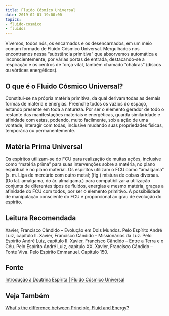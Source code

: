 ```yaml
---
title: Fluido Cósmico Universal
date: 2019-02-01 19:00:00
topics:
- fluido-cosmico
- fluidos
---
```


Vivemos, todos nós, os encarnados e os desencarnados, em um meio comum formado
de Fluído Cósmico Universal. Mergulhados nos encontramos nessa “substância
primitiva” que absorvemos automática e inconscientemente, por várias portas de
entrada, destacando-se a respiração e os centros de força vital, também chamado
“chakras” (discos ou vórtices energéticos).

## O que é o Fluido Cósmico Universal?
Constitui-se na própria matéria primitiva, da qual derivam todas as demais
formas de matéria e energias. Preenche todos os vazios do espaço, estando
presente em toda a natureza. Por ser o elemento gerador de todo o restante das
manifestações materiais e energéticas, guarda similaridade e afinidade com
estas, podendo, muito facilmente, sob a ação de uma vontade, interagir com
todas, inclusive mudando suas propriedades físicas, temporária ou
permanentemente. 

## Matéria Prima Universal
Os espíritos utilizam-se do FCU para realização de muitas ações, inclusive como
“matéria prima” para suas intervenções sobre a matéria, no plano espiritual e no
plano material. Os espíritos utilizam o FCU como “amálgama” (s. m. Liga de
mercúrio com outro metal; (fig.) mistura de coisas diversas. (Do lat. amalgama,
do ár. almalgama.) para compatibilizar a utilização conjunta de diferentes tipos
de fluidos, energias e mesmo matéria, graças a afinidade do FCU com todos, por
ser o elemento primitivo. A possibilidade de manipulação consciente do FCU é
proporcional ao grau de evolução do espírito.

## Leitura Recomendada
Xavier, Francisco Cândido – Evolução em Dois Mundos. Pelo Espírito André Luiz, capítulo II.
Xavier, Francisco Cândido – Missionários da Luz. Pelo Espírito André Luiz, capítulo II.
Xavier, Francisco Cândido – Entre a Terra e o Céu. Pelo Espírito André Luiz, capítulo XX.
Xavier, Francisco Cândido – Fonte Viva. Pelo Espírito Emmanuel. Capítulo 150.

## Fonte
[Introdução à Doutrina Espírita | Fluido Cósmico Universal](https://introducaodoutrinaespirita.blogspot.com/2009/01/o-fludo-csmico-universal.html)

## Veja Também
[What's the difference between Principle, Fluid and Energy?](/articles/principle-fluid-energy)
